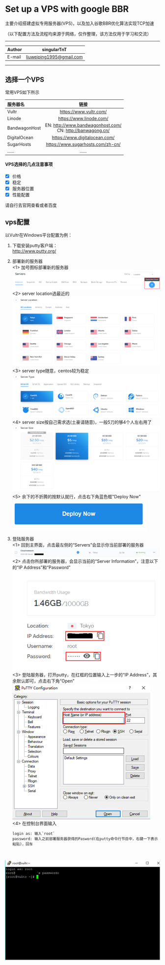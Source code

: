 # Set up a VPS with google BBR
主要介绍搭建虚拟专用服务器(VPS)，以及加入谷歌BBR优化算法实现TCP加速

（以下配置方法及流程均来源于网络，仅作整理，该方法仅用于学习和交流）
****
	
|Author|singularTnT|
|---|---
|E-mail|liuweiping1995@gmail.com


****

## 选择一个VPS
常用VPS如下所示

|服务器名 | 链接|
| :------------ |:---------------:|
|Vultr  | https://www.vultr.com/ |
|Linode  | https://www.linode.com/ |
|BandwagonHost  | EN: http://www.bandwagonhost.com/ <br>CN: http://banwagong.cn/ |
|DigitalOcean  | https://www.digitalocean.com/ |
|SugarHosts  | https://www.sugarhosts.com/zh-cn/ |
|...... | ...... |

#### VPS选择的几点注意事项
- [x] 价格
- [x] 稳定
- [x] 服务器位置
- [x] 性能配置

请自行去官网查看或者百度

## vps配置
以Vultr在Windows平台配置为例：

1. 下载安装putty客户端：<br>
http://www.putty.org/

2. 部署新的服务器<br>
	<1> 加号图标部署新的服务器<br>
![deploy new server](https://github.com/singularTnT/VPS-Configuration/blob/master/pic/deploy_new_server.png)
	<2> server location选最近的<br>
![server location](https://github.com/singularTnT/VPS-Configuration/blob/master/pic/vultr_server_location.png)
	<3> server type随意，centos较为稳定<br>
![server type](https://github.com/singularTnT/VPS-Configuration/blob/master/pic/vultr_server_type.png)
	<4> server size按自己需求选(土豪请随意)，一般5刀的够4个人左右用了<br>
![server size](https://github.com/singularTnT/VPS-Configuration/blob/master/pic/vultr_server_size.png)
	<5> 余下的不折腾的按默认就行，点击右下角蓝色框"Deploy Now"<br>
![deploy now](https://github.com/singularTnT/VPS-Configuration/blob/master/pic/vultr_server_deploynow.png)

3. 登陆服务器<br>
	<1> 回到主界面，点击最左侧的“Servers”会显示你当前部署的服务器<br>
![server](https://github.com/singularTnT/VPS-Configuration/blob/master/pic/vultr_tokyo_server.png)
	<2> 点击你所部署的服务器，会显示当前的“Server Information”，注意以下的“IP Address”和“Password”<br>
![server_info](https://github.com/singularTnT/VPS-Configuration/blob/master/pic/vultr_server_ip_mm.png)
	<3> 登陆服务器，打开putty，在红框的位置输入上一步的“IP Address”，其余默认即可，点击右下角“Open”<br>
![putty](https://github.com/singularTnT/VPS-Configuration/blob/master/pic/putty.png)
	<4> 在控制台界面输入<br>
	```
	login as: 输入`root`
	password: 输入之前部署服务器获得的Pasword(在putty命令行节目中，右键一下表示粘贴)，回车
	```
	<br>
![putty_login](https://github.com/singularTnT/VPS-Configuration/blob/master/pic/putty_login.png)


